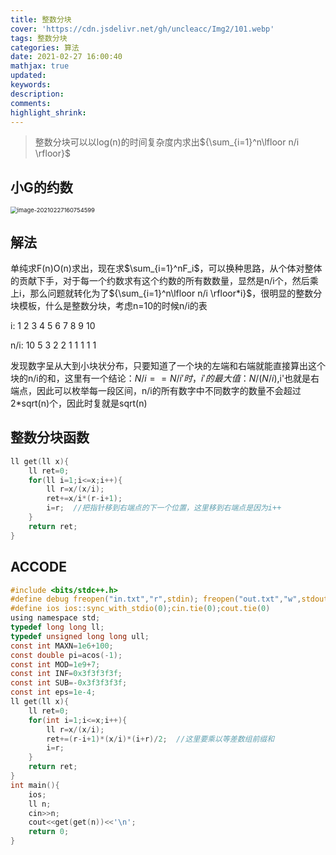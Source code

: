 ```yaml
---
title: 整数分块
cover: 'https://cdn.jsdelivr.net/gh/uncleacc/Img2/101.webp'
tags: 整数分块
categories: 算法
date: 2021-02-27 16:00:40
mathjax: true
updated: 
keywords: 
description: 
comments: 
highlight_shrink: 
---
```


>整数分块可以以log(n)的时间复杂度内求出${\sum_{i=1}^n\lfloor n/i \rfloor}$

## 小G的约数

<img src="https://cdn.jsdelivr.net/gh/uncleacc/sucai_2/20210227160808.png" alt="image-20210227160754599" style="zoom:67%;" />

## 解法

单纯求F(n)O(n)求出，现在求$\sum_{i=1}^nF_i$，可以换种思路，从个体对整体的贡献下手，对于每一个约数求有这个约数的所有数数量，显然是n/i个，然后乘上i，那么问题就转化为了${\sum_{i=1}^n\lfloor n/i \rfloor*i}$，很明显的整数分块模板，什么是整数分块，考虑n=10的时候n/i的表

i:   1  2 3 4 5 6 7 8 9 10

n/i: 10 5 3 2 2 1 1 1 1 1

发现数字呈从大到小块状分布，只要知道了一个块的左端和右端就能直接算出这个块的n/i的和，这里有一个结论：$N/i==N/i'时，i'的最大值：N/(N/i)$,i'也就是右端点，因此可以枚举每一段区间，n/i的所有数字中不同数字的数量不会超过2*sqrt(n)个，因此时复就是sqrt(n)

## 整数分块函数

```c
ll get(ll x){
	ll ret=0;
    for(ll i=1;i<=x;i++){
        ll r=x/(x/i);
        ret+=x/i*(r-i+1);
	    i=r;  //把指针移到右端点的下一个位置，这里移到右端点是因为i++
    }
    return ret;
}
```

## ACCODE

```c
#include <bits/stdc++.h>
#define debug freopen("in.txt","r",stdin); freopen("out.txt","w",stdout)
#define ios ios::sync_with_stdio(0);cin.tie(0);cout.tie(0)
using namespace std;
typedef long long ll;
typedef unsigned long long ull;
const int MAXN=1e6+100;
const double pi=acos(-1);
const int MOD=1e9+7;
const int INF=0x3f3f3f3f;
const int SUB=-0x3f3f3f3f;
const int eps=1e-4;
ll get(ll x){
	ll ret=0;
	for(int i=1;i<=x;i++){
		ll r=x/(x/i);
		ret+=(r-i+1)*(x/i)*(i+r)/2;  //这里要乘以等差数组前缀和
		i=r;
	}
	return ret;
}
int main(){
	ios;
	ll n;
	cin>>n;
	cout<<get(get(n))<<'\n';
	return 0;
}
```

